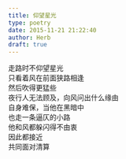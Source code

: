 ```yaml
---  
title: 仰望星光  
type: poetry  
date: 2015-11-21 21:22:40  
author: Herb  
draft: true
---  
```

走路时不仰望星光  
只看着风在前面狭路相逢  
然后吹得更猛些    
夜行人无法顾及，向风问出什么缘由  
自身难保，当他在黑暗中  
也走一条逼仄的小路    
他和风都躲闪得不由衷  
因此都接近  
共同面对清算  
